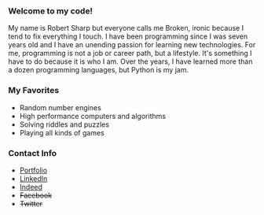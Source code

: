 ### Welcome to my code!
My name is Robert Sharp but everyone calls me Broken, ironic because I tend to fix everything I touch. I have been programming since I was seven years old and I have an unending passion for learning new technologies. For me, programming is not a job or career path, but a lifestyle. It's something I have to do because it is who I am. Over the years, I have learned more than a dozen programming languages, but Python is my jam.

### My Favorites
- Random number engines
- High performance computers and algorithms
- Solving riddles and puzzles
- Playing all kinds of games

### Contact Info
- [Portfolio](https://sharpdesigndigital.com/)
- [LinkedIn](https://www.linkedin.com/in/robert-w-sharp/)
- [Indeed](https://my.indeed.com/p/roberts-x8grww0)
- <s>Facebook</s>
- <s>Twitter</s>
